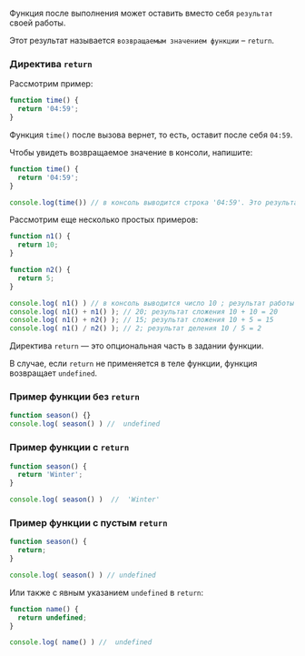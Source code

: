 Функция после выполнения может оставить вместо себя `результат` своей работы. 

Этот результат называется `возвращаемым значением функции` – `return`.  

### Директива `return`

Рассмотрим пример:

``` javascript
function time() { 
  return '04:59'; 
}
```

Функция `time()` после вызова вернет, то есть, оставит после себя `04:59`.

Чтобы увидеть возвращаемое значение в консоли, напишите:

```javascript
function time() {
  return '04:59';
}

console.log(time()) // в консоль выводится строка '04:59'. Это результат работы функции time()
```

Рассмотрим еще несколько простых примеров:

```` javascript
function n1() {
  return 10;
}

function n2() {
  return 5;
}

console.log( n1() ) // в консоль выводится число 10 ; результат работы функции n1()
console.log( n1() + n1() ); // 20; результат сложения 10 + 10 = 20
console.log( n1() + n2() ); // 15; результат сложения 10 + 5 = 15
console.log( n1() / n2() ); // 2; результат деления 10 / 5 = 2
````

Директива `return` — это опциональная часть в задании функции. 

В случае, если `return` не применяется в теле функции, функция возвращает `undefined`.

### Пример функции без `return`

```javascript
function season() {}
console.log( season() ) //  undefined
````

### Пример функции с `return`

```javascript
function season() {
  return 'Winter';
}

console.log( season() )  //  'Winter'
```

### Пример функции с пустым `return`

```javascript
function season() {
  return;
}

console.log( season() ) // undefined
```

Или также с явным указанием `undefined` в `return`:

```javascript
function name() {
  return undefined;
}

console.log( name() ) //  undefined
```
